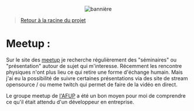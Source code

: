 <center>
  
![bannière](https://media.istockphoto.com/vectors/marketing-meetup-concept-banner-header-vector-id1133760635?k=6&m=1133760635&s=170667a&w=0&h=Garu9D6j6IEq9yiHyOa92P_HYJPTLWlgeWsNXXZ5HMc=)

</center>

> [Retour à la racine du projet](https://github.com/EPradillon/veille-informatique)  

# Meetup :

Sur le site des [meetup](https://www.meetup.com/) je recherche régulièrement des "séminaires" ou "présentation" autour de sujet qui m'interesse.
Récemment les rencontre physiques n'ont plus lieu ce qui retire une forme d'échange humain. 
Mais j'ai eu la possibilité de suivre certaines présentations via des site de stream opensource / ou meme twitch qui permet de faire de la vidéo en direct.

Le groupe meetup de [l'AFUP](https://afup.org/home) a été un bon moyen pour moi de comprendre ce qu'il était attendu d'un développeur en entreprise.

